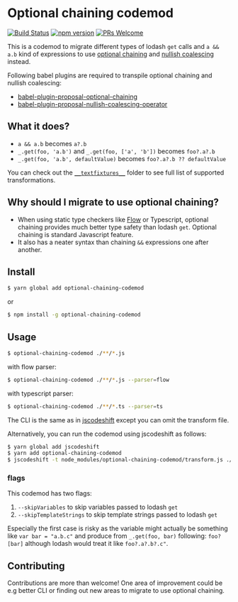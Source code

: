 # Optional chaining codemod

[![Build Status](https://travis-ci.org/villesau/optional-chaining-codemod.svg?branch=master)](https://travis-ci.org/villesau/optional-chaining-codemod)
[![npm version](https://badge.fury.io/js/optional-chaining-codemod.svg)](https://www.npmjs.com/package/optional-chaining-codemod)
[![PRs Welcome](https://img.shields.io/badge/PRs-welcome-brightgreen.svg?style=flat-square)](https://github.com/villesau/optional-chaining-codemod/blob/master/README.md#Contributing)

This is a codemod to migrate different types of lodash `get` calls and `a && a.b` kind of
expressions to use [optional chaining](https://github.com/tc39/proposal-optional-chaining)
and [nullish coalescing](https://github.com/tc39/proposal-nullish-coalescing) instead.

Following babel plugins are required to transpile optional chaining and nullish
coalescing:

- [babel-plugin-proposal-optional-chaining](https://babeljs.io/docs/en/babel-plugin-proposal-optional-chaining)
- [babel-plugin-proposal-nullish-coalescing-operator](https://babeljs.io/docs/en/babel-plugin-proposal-nullish-coalescing-operator)

## What it does?

- `a && a.b` becomes `a?.b`
- `_.get(foo, 'a.b')` and `_.get(foo, ['a', 'b'])` becomes `foo?.a?.b`
- `_.get(foo, 'a.b', defaultValue)` becomes `foo?.a?.b ?? defaultValue`

You can check out the [`__textfixtures__`](https://github.com/villesau/optional-chaining-codemod/tree/master/__testfixtures__) folder to see full list of supported transformations.

## Why should I migrate to use optional chaining?

- When using static type checkers like [Flow](https://github.com/facebook/flow) or Typescript,
  optional chaining provides much better type safety than lodash `get`. Optional chaining is standard Javascript
  feature.
- It also has a neater syntax than chaining `&&` expressions one after another.

## Install

```bash
$ yarn global add optional-chaining-codemod
```

or

```bash
$ npm install -g optional-chaining-codemod
```

## Usage

```bash
$ optional-chaining-codemod ./**/*.js
```

with flow parser:

```bash
$ optional-chaining-codemod ./**/*.js --parser=flow
```

with typescript parser:

```bash
$ optional-chaining-codemod ./**/*.ts --parser=ts
```

The CLI is the same as in [jscodeshift](https://github.com/facebook/jscodeshift)
except you can omit the transform file.

Alternatively, you can run the codemod using jscodeshift as follows:

```bash
$ yarn global add jscodeshift
$ yarn add optional-chaining-codemod
$ jscodeshift -t node_modules/optional-chaining-codemod/transform.js ./**/*.js
```

### flags

This codemod has two flags:
1. `--skipVariables` to skip variables passed to lodash `get`
2. `--skipTemplateStrings` to skip template strings passed to lodash `get`

Especially the first case is risky as the variable might actually be something
like `var bar = "a.b.c"` and produce from `_.get(foo, bar)` following: `foo?[bar]` although lodash would treat it like `foo?.a?.b?.c"`.


## Contributing

Contributions are more than welcome! One area of improvement could be e.g
better CLI or finding out new areas to migrate to use optional chaining.
